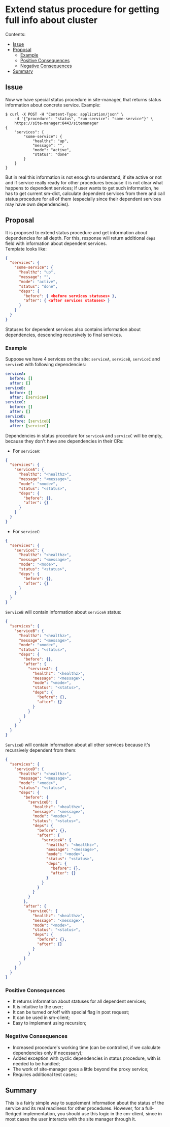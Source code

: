# Extend status procedure for getting full info about cluster

Contents:
* [Issue](#issue)
* [Proposal](#proposal)
  * [Example](#example)
  * [Positive Consequences](#positive-consequences)
  * [Negative Consequences](#negative-consequences)
* [Summary](#summary)

## Issue

Now we have special status procedure in site-manager, that returns status information about concrete service. 
Example:
```commandline
$ curl -X POST -H "Content-Type: application/json" \
    -d '{"procedure": "status", "run-service": "some-service"}' \
    https://site-manager:8443/sitemanager
{
    "services": {
        "some-service": {
            "healthz": "up",
            "message": "",
            "mode": "active",
            "status": "done"
        }
    }
}
```

But in real this information is not enough to understand, if site active or not and if service really ready for 
other procedures because it is not clear what happens to dependent services;
If user wants to get such information, he has to get current sm-dict, calculate dependent services from there and 
call status procedure for all of them (especially since their dependent services may have own dependencies).

## Proposal

It is proposed to extend status procedure and get information about dependencies for all depth.
For this, response will return additional `deps` field with information about dependent services.   
Template looks like:
```json
{
  "services": {
    "some-service": {
      "healthz": "up",
      "message": "",
      "mode": "active",
      "status": "done",
      "deps": {
        "before": { <before services statuses> },
        "after": { <after services statuses> }
      }
    }
  }
}
```

Statuses for dependent services also contains information about dependencies, descending recursively to final services.

### Example

Suppose we have 4 services on the site: `serviceA`, `serviceB`, `serviceC` and `serviceD` with following dependencies:
```yaml
serviceA:
  before: []
  after: []
serviceB: 
  before: []
  after: [serviceA]
serviceC:
  before: []
  after: []
serviceD:
  before: [serviceB]
  after: [serviceC]
```
Dependencies in status procedure for `serviceA` and `serviceC` will be empty, because they don't have ane dependencies in their CRs:
* For `serviceA`:
```json
{
  "services": {
    "serviceA": {
      "healthz": "<healthz>",
      "message": "<message>",
      "mode": "<mode>",
      "status": "<status>",
      "deps": {
        "before": {},
        "after": {}
      }
    }
  }
}
```
* For `serviceC`:
```json
{
  "services": {
    "serviceC": {
      "healthz": "<healthz>",
      "message": "<message>",
      "mode": "<mode>",
      "status": "<status>",
      "deps": {
        "before": {},
        "after": {}
      }
    }
  }
}
```
`ServiceB` will contain information about `serviceA` status:
```json
{
  "services": {
    "serviceB": {
      "healthz": "<healthz>",
      "message": "<message>",
      "mode": "<mode>",
      "status": "<status>",
      "deps": {
        "before": {},
        "after": {
          "serviceA": {
            "healthz": "<healthz>",
            "message": "<message>",
            "mode": "<mode>",
            "status": "<status>",
            "deps": {
              "before": {},
              "after": {}
            }
          }
        }
      }
    }
  }
}
```

`ServiceD` will contain information about all other services because it's recursively dependent from them:
```json
{
  "services": {
    "serviceD": {
      "healthz": "<healthz>",
      "message": "<message>",
      "mode": "<mode>",
      "status": "<status>",
      "deps": {
        "before": {
          "serviceB": {
            "healthz": "<healthz>", 
            "message": "<message>", 
            "mode": "<mode>", 
            "status": "<status>", 
            "deps": {
              "before": {}, 
              "after": {
                "serviceA": {
                  "healthz": "<healthz>",
                  "message": "<message>", 
                  "mode": "<mode>", 
                  "status": "<status>", 
                  "deps": {
                    "before": {}, 
                    "after": {}
                  }
                }
              }
            }
          }
        },
        "after": {
          "serviceC": {
            "healthz": "<healthz>",
            "message": "<message>",
            "mode": "<mode>",
            "status": "<status>",
            "deps": {
              "before": {},
              "after": {}
            }
          }
        }
      }
    }
  }
}
```

### Positive Consequences
* It returns information about statuses for all dependent services;
* It is intuitive to the user;
* It can be turned on/off with special flag in post request;
* It can be used in sm-client;
* Easy to implement using recursion;

### Negative Consequences
* Increased procedure's working time (can be controlled, if we calculate dependencies only if necessary);
* Added exception with cyclic dependencies in status procedure, with is needed to be handled;
* The work of site-manager goes a little beyond the proxy service;
* Requires additional test cases;

## Summary

This is a fairly simple way to supplement information about the status of the service and its real readiness for other procedures.
However, for a full-fledged implementation, you should use this logic in the cm-client, since in most cases the user interacts with the site manager through it.

